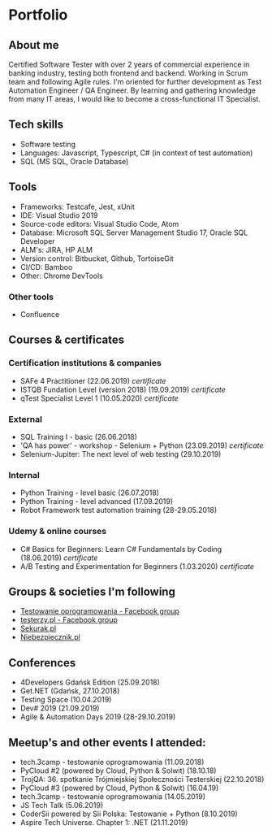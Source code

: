 # Portfolio

## About me
Certified Software Tester with over 2 years of commercial experience in banking industry, testing both frontend and backend. Working in Scrum team and following Agile rules. I'm oriented for further development as Test Automation Engineer / QA Engineer. By learning and gathering knowledge from many IT areas, I would like to become a cross-functional IT Specialist.

## Tech skills
* Software testing
* Languages: Javascript, Typescript, C# (in context of test automation)
* SQL (MS SQL, Oracle Database)

## Tools
* Frameworks: Testcafe, Jest, xUnit
* IDE: Visual Studio 2019
* Source-code editors: Visual Studio Code, Atom
* Database: Microsoft SQL Server Management Studio 17, Oracle SQL Developer
* ALM's: JIRA, HP ALM
* Version control: Bitbucket, Github, TortoiseGit
* CI/CD: Bamboo
* Other: Chrome DevTools

### Other tools
* Confluence

## Courses & certificates
### Certification institutions & companies
* SAFe 4 Practitioner (22.06.2019) _certificate_
* ISTQB Fundation Level (version 2018) (19.09.2019) _certificate_
* qTest Specialist Level 1 (10.05.2020) _certificate_

### External
* SQL Training I - basic (26.06.2018)
* 'QA has power' - workshop - Selenium + Python (23.09.2019) _certificate_
* Selenium-Jupiter: The next level of web testing (29.10.2019)

### Internal
* Python Training - level basic (26.07.2018)
* Python Training - level advanced (17.09.2019)
* Robot Framework test automation training (28-29.05.2018)

### Udemy & online courses
* C# Basics for Beginners: Learn C# Fundamentals by Coding (18.06.2019) _certificate_
* A/B Testing and Experimentation for Beginners (1.03.2020) _certificate_

## Groups & societies I'm following
* [Testowanie oprogramowania - Facebook group](https://www.facebook.com/groups/TestowanieOprogramowania/)
* [testerzy.pl -  Facebook group](https://www.facebook.com/testerzy/)
* [Sekurak.pl](https://sekurak.pl/)
* [Niebezpiecznik.pl](https://niebezpiecznik.pl/)

## Conferences
* 4Developers Gdańsk Edition (25.09.2018)
* Get.NET (Gdańsk, 27.10.2018)
* Testing Space (10.04.2019)
* Dev# 2019 (21.09.2019)
* Agile & Automation Days 2019 (28-29.10.2019)

## Meetup's and other events I attended:
* tech.3camp - testowanie oprogramowania (11.09.2018)
* PyCloud #2 (powered by Cloud, Python & Solwit) (18.10.18)
* TrojQA: 36. spotkanie Trójmiejskiej Społeczności Testerskiej (22.10.2018)
* PyCloud #3 (powered by Cloud, Python & Solwit) (16.04.19)
* tech.3camp - testowanie oprogramowania (14.05.2019)
* JS Tech Talk (5.06.2019)
* CoderSii powered by Sii Polska: Testowanie + Python (8.10.2019)
* Aspire Tech Universe. Chapter 1: .NET (21.11.2019)


